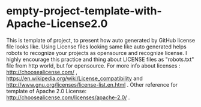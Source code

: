 # empty-project-template-with-Apache-License2.0
This is template of project, to present how auto generated by GitHub license file looks like. Using License files looking same like auto generated helps robots to recognize your projects as opensource and recognize license. I highly encourage this practice and thing about LICENSE files as "robots.txt"  file from http world, but for opensource. For more info about licenses : http://choosealicense.com/ , https://en.wikipedia.org/wiki/License_compatibility and http://www.gnu.org/licenses/license-list.en.html . Other reference for template of Apache 2.0 License: http://choosealicense.com/licenses/apache-2.0/ .
